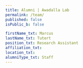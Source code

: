 ```yaml
---
title: Alumni | Awadalla Lab
permalink: /team/
published: false
isPublic_b: false

firstName_txt: Marcus
lastName_txt: Tutert
position_txt: Research Assistant
affiliation_txt:
location_txt:
alumniType_txt: Staff
---
```

